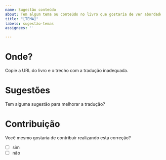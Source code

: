 ```yaml
---
name: Sugestão conteúdo
about: Tem algum tema ou conteúdo no livro que gostaria de ver abordado? Sugira aqui.
title: "[TEMA]"
labels: sugestão-temas
assignees: ''

---
```


# Onde?

Copie a URL do livro e o trecho com a tradução inadequada.

# Sugestões

Tem alguma sugestão para melhorar a tradução?

# Contribuição

Você mesmo gostaria de contribuir realizando esta correção?

- [ ] sim
- [ ] não
